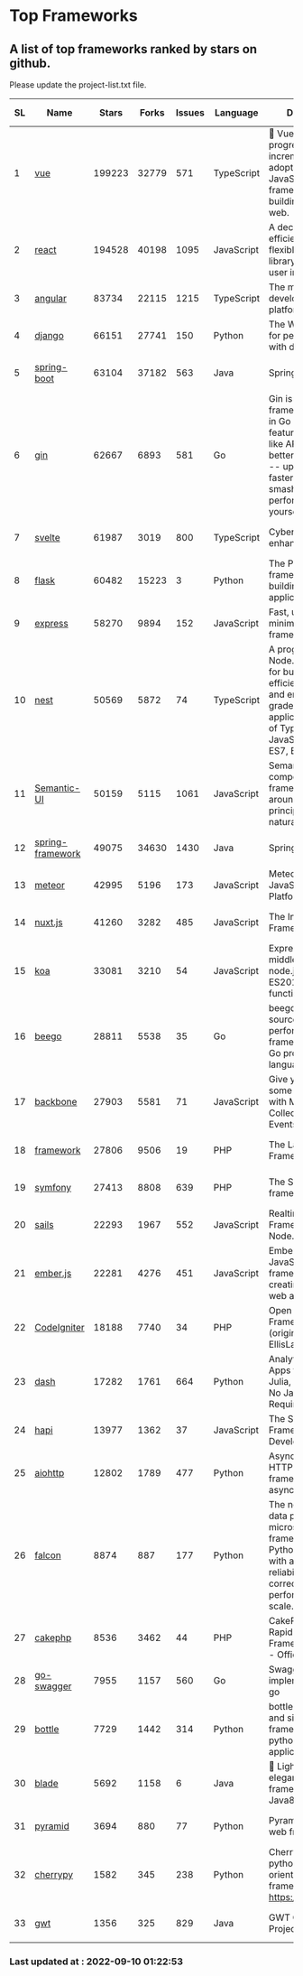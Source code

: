 # Top Frameworks
## A list of top frameworks ranked by stars on github.  
Please update the project-list.txt file.

| SL| Name  | Stars| Forks| Issues | Language | Description | Last Commit |
| --| ------| -----| ---- | ------ | -------- | ----------- | ----------- |
| 1 | [vue](https://github.com/vuejs/vue) | 199223 | 32779 | 571 | TypeScript | 🖖 Vue.js is a progressive, incrementally-adoptable JavaScript framework for building UI on the web. | 2022-09-01 06:31:31 |
| 2 | [react](https://github.com/facebook/react) | 194528 | 40198 | 1095 | JavaScript | A declarative, efficient, and flexible JavaScript library for building user interfaces. | 2022-09-10 01:19:28 |
| 3 | [angular](https://github.com/angular/angular) | 83734 | 22115 | 1215 | TypeScript | The modern web developer’s platform | 2022-09-09 21:27:16 |
| 4 | [django](https://github.com/django/django) | 66151 | 27741 | 150 | Python | The Web framework for perfectionists with deadlines. | 2022-09-09 11:51:47 |
| 5 | [spring-boot](https://github.com/spring-projects/spring-boot) | 63104 | 37182 | 563 | Java | Spring Boot | 2022-09-09 19:52:27 |
| 6 | [gin](https://github.com/gin-gonic/gin) | 62667 | 6893 | 581 | Go | Gin is a HTTP web framework written in Go (Golang). It features a Martini-like API with much better performance -- up to 40 times faster. If you need smashing performance, get yourself some Gin. | 2022-09-01 02:21:27 |
| 7 | [svelte](https://github.com/sveltejs/svelte) | 61987 | 3019 | 800 | TypeScript | Cybernetically enhanced web apps | 2022-09-08 20:52:21 |
| 8 | [flask](https://github.com/pallets/flask) | 60482 | 15223 | 3 | Python | The Python micro framework for building web applications. | 2022-09-02 15:53:04 |
| 9 | [express](https://github.com/expressjs/express) | 58270 | 9894 | 152 | JavaScript | Fast, unopinionated, minimalist web framework for node. | 2022-08-20 01:12:14 |
| 10 | [nest](https://github.com/nestjs/nest) | 50569 | 5872 | 74 | TypeScript | A progressive Node.js framework for building efficient, scalable, and enterprise-grade server-side applications on top of TypeScript & JavaScript (ES6, ES7, ES8) 🚀 | 2022-09-09 06:26:36 |
| 11 | [Semantic-UI](https://github.com/Semantic-Org/Semantic-UI) | 50159 | 5115 | 1061 | JavaScript | Semantic is a UI component framework based around useful principles from natural language. | 2018-10-21 20:59:02 |
| 12 | [spring-framework](https://github.com/spring-projects/spring-framework) | 49075 | 34630 | 1430 | Java | Spring Framework | 2022-09-09 20:04:10 |
| 13 | [meteor](https://github.com/meteor/meteor) | 42995 | 5196 | 173 | JavaScript | Meteor, the JavaScript App Platform | 2022-09-05 13:12:55 |
| 14 | [nuxt.js](https://github.com/nuxt/nuxt.js) | 41260 | 3282 | 485 | JavaScript | The Intuitive Vue(2) Framework | 2022-09-05 13:31:52 |
| 15 | [koa](https://github.com/koajs/koa) | 33081 | 3210 | 54 | JavaScript | Expressive middleware for node.js using ES2017 async functions | 2022-07-13 16:11:33 |
| 16 | [beego](https://github.com/beego/beego) | 28811 | 5538 | 35 | Go | beego is an open-source, high-performance web framework for the Go programming language. | 2022-07-30 08:03:02 |
| 17 | [backbone](https://github.com/jashkenas/backbone) | 27903 | 5581 | 71 | JavaScript | Give your JS App some Backbone with Models, Views, Collections, and Events | 2022-08-23 08:30:45 |
| 18 | [framework](https://github.com/laravel/framework) | 27806 | 9506 | 19 | PHP | The Laravel Framework. | 2022-09-09 18:45:42 |
| 19 | [symfony](https://github.com/symfony/symfony) | 27413 | 8808 | 639 | PHP | The Symfony PHP framework | 2022-09-09 12:50:35 |
| 20 | [sails](https://github.com/balderdashy/sails) | 22293 | 1967 | 552 | JavaScript | Realtime MVC Framework for Node.js | 2022-09-02 20:00:35 |
| 21 | [ember.js](https://github.com/emberjs/ember.js) | 22281 | 4276 | 451 | JavaScript | Ember.js - A JavaScript framework for creating ambitious web applications | 2022-09-07 14:38:29 |
| 22 | [CodeIgniter](https://github.com/bcit-ci/CodeIgniter) | 18188 | 7740 | 34 | PHP | Open Source PHP Framework (originally from EllisLab) | 2022-06-27 19:12:41 |
| 23 | [dash](https://github.com/plotly/dash) | 17282 | 1761 | 664 | Python | Analytical Web Apps for Python, R, Julia, and Jupyter. No JavaScript Required. | 2022-09-08 16:32:07 |
| 24 | [hapi](https://github.com/hapijs/hapi) | 13977 | 1362 | 37 | JavaScript | The Simple, Secure Framework Developers Trust | 2022-08-24 06:29:54 |
| 25 | [aiohttp](https://github.com/aio-libs/aiohttp) | 12802 | 1789 | 477 | Python | Asynchronous HTTP client/server framework for asyncio and Python | 2022-09-08 03:34:48 |
| 26 | [falcon](https://github.com/falconry/falcon) | 8874 | 887 | 177 | Python | The no-magic web data plane API and microservices framework for Python developers, with a focus on reliability, correctness, and performance at scale. | 2022-08-31 20:50:22 |
| 27 | [cakephp](https://github.com/cakephp/cakephp) | 8536 | 3462 | 44 | PHP | CakePHP: The Rapid Development Framework for PHP - Official Repository | 2022-09-08 12:09:44 |
| 28 | [go-swagger](https://github.com/go-swagger/go-swagger) | 7955 | 1157 | 560 | Go | Swagger 2.0 implementation for go | 2022-09-09 22:15:16 |
| 29 | [bottle](https://github.com/bottlepy/bottle) | 7729 | 1442 | 314 | Python | bottle.py is a fast and simple micro-framework for python web-applications. | 2022-09-05 15:24:52 |
| 30 | [blade](https://github.com/lets-blade/blade) | 5692 | 1158 | 6 | Java | :rocket: Lightning fast and elegant mvc framework for Java8 | 2022-05-10 12:38:06 |
| 31 | [pyramid](https://github.com/Pylons/pyramid) | 3694 | 880 | 77 | Python | Pyramid - A Python web framework | 2022-03-13 22:49:13 |
| 32 | [cherrypy](https://github.com/cherrypy/cherrypy) | 1582 | 345 | 238 | Python | CherryPy is a pythonic, object-oriented HTTP framework.      https://cherrypy.dev | 2022-07-17 20:36:25 |
| 33 | [gwt](https://github.com/gwtproject/gwt) | 1356 | 325 | 829 | Java | GWT Open Source Project | 2022-07-26 22:23:28 |

### Last updated at : 2022-09-10 01:22:53
